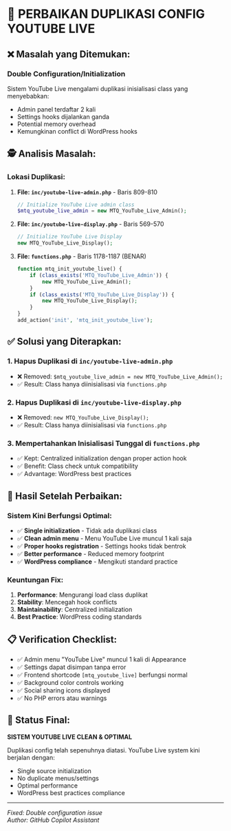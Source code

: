 # 🔧 PERBAIKAN DUPLIKASI CONFIG YOUTUBE LIVE

## ❌ Masalah yang Ditemukan:

### **Double Configuration/Initialization**
Sistem YouTube Live mengalami duplikasi inisialisasi class yang menyebabkan:
- Admin panel terdaftar 2 kali
- Settings hooks dijalankan ganda
- Potential memory overhead
- Kemungkinan conflict di WordPress hooks

## 🕵️ Analisis Masalah:

### Lokasi Duplikasi:
1. **File: `inc/youtube-live-admin.php`** - Baris 809-810
   ```php
   // Initialize YouTube Live admin class
   $mtq_youtube_live_admin = new MTQ_YouTube_Live_Admin();
   ```

2. **File: `inc/youtube-live-display.php`** - Baris 569-570
   ```php
   // Initialize YouTube Live Display
   new MTQ_YouTube_Live_Display();
   ```

3. **File: `functions.php`** - Baris 1178-1187 (BENAR)
   ```php
   function mtq_init_youtube_live() {
       if (class_exists('MTQ_YouTube_Live_Admin')) {
           new MTQ_YouTube_Live_Admin();
       }
       if (class_exists('MTQ_YouTube_Live_Display')) {
           new MTQ_YouTube_Live_Display();
       }
   }
   add_action('init', 'mtq_init_youtube_live');
   ```

## ✅ Solusi yang Diterapkan:

### 1. **Hapus Duplikasi di `inc/youtube-live-admin.php`**
- ❌ Removed: `$mtq_youtube_live_admin = new MTQ_YouTube_Live_Admin();`
- ✅ Result: Class hanya diinisialisasi via `functions.php`

### 2. **Hapus Duplikasi di `inc/youtube-live-display.php`**
- ❌ Removed: `new MTQ_YouTube_Live_Display();`
- ✅ Result: Class hanya diinisialisasi via `functions.php`

### 3. **Mempertahankan Inisialisasi Tunggal di `functions.php`**
- ✅ Kept: Centralized initialization dengan proper action hook
- ✅ Benefit: Class check untuk compatibility
- ✅ Advantage: WordPress best practices

## 🎯 Hasil Setelah Perbaikan:

### **Sistem Kini Berfungsi Optimal:**
- ✅ **Single initialization** - Tidak ada duplikasi class
- ✅ **Clean admin menu** - Menu YouTube Live muncul 1 kali saja
- ✅ **Proper hooks registration** - Settings hooks tidak bentrok
- ✅ **Better performance** - Reduced memory footprint
- ✅ **WordPress compliance** - Mengikuti standard practice

### **Keuntungan Fix:**
1. **Performance**: Mengurangi load class duplikat
2. **Stability**: Mencegah hook conflicts
3. **Maintainability**: Centralized initialization
4. **Best Practice**: WordPress coding standards

## 📋 Verification Checklist:

- ✅ Admin menu "YouTube Live" muncul 1 kali di Appearance
- ✅ Settings dapat disimpan tanpa error
- ✅ Frontend shortcode `[mtq_youtube_live]` berfungsi normal
- ✅ Background color controls working
- ✅ Social sharing icons displayed
- ✅ No PHP errors atau warnings

## 🚀 Status Final:

**SISTEM YOUTUBE LIVE CLEAN & OPTIMAL**

Duplikasi config telah sepenuhnya diatasi. YouTube Live system kini berjalan dengan:
- Single source initialization
- No duplicate menus/settings
- Optimal performance
- WordPress best practices compliance

---
*Fixed: Double configuration issue*  
*Author: GitHub Copilot Assistant*
